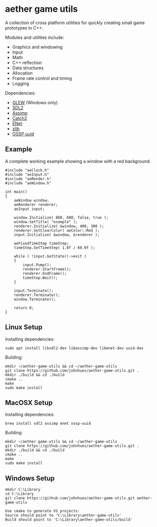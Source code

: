 # aether game utils
A collection of cross platform utilities for quickly creating small game prototypes in C++.

Modules and utilities include:
* Graphics and windowing
* Input
* Math
* C++ reflection
* Data structures
* Allocation
* Frame rate control and timing
* Logging

Dependencies:
* [GLEW](http://glew.sourceforge.net/) (Windows only)
* [SDL2](https://www.libsdl.org/)
* [Assimp](https://github.com/assimp/assimp)
* [Catch2](https://github.com/catchorg/Catch2)
* [ENet](http://enet.bespin.org/)
* [zlib](https://github.com/madler/zlib)
* [OSSP uuid](http://www.ossp.org/pkg/lib/uuid/)

## Example
A complete working example showing a window with a red background:
```
#include "aeClock.h"
#include "aeInput.h"
#include "aeRender.h"
#include "aeWindow.h"

int main()
{
	aeWindow window;
	aeRenderer renderer;
	aeInput input;
	
	window.Initialize( 800, 600, false, true );
	window.SetTitle( "example" );
	renderer.Initialize( &window, 400, 300 );
	renderer.SetClearColor( aeColor::Red );
	input.Initialize( &window, &renderer );
	
	aeFixedTimeStep timeStep;
	timeStep.SetTimeStep( 1.0f / 60.0f );

	while ( !input.GetState()->exit )
	{
		input.Pump();
		renderer.StartFrame();
		renderer.EndFrame();
		timeStep.Wait();
	}

	input.Terminate();
	renderer.Terminate();
	window.Terminate();

	return 0;
}
```

## Linux Setup
Installing dependencies:
```
sudo apt install libsdl2-dev libassimp-dev libenet-dev uuid-dev
```
Building:
```
mkdir ~/aether-game-utils && cd ~/aether-game-utils
git clone https://github.com/johnhues/aether-game-utils.git .
mkdir ./build && cd ./build
cmake ..
make
sudo make install
```

## MacOSX Setup
Installing dependencies:
```
brew install sdl2 assimp enet ossp-uuid
```
Building:
```
mkdir ~/aether-game-utils && cd ~/aether-game-utils
git clone https://github.com/johnhues/aether-game-utils.git .
mkdir ./build && cd ./build
cmake ..
make
sudo make install
```

## Windows Setup
```
mkdir C:\Library
cd C:\Library
git clone https://github.com/johnhues/aether-game-utils.git aether-game-utils

Use cmake to generate VS projects:
Source should point to 'C:\Library\aether-game-utils'
Build should point to 'C:\Library\aether-game-utils/build'
```
